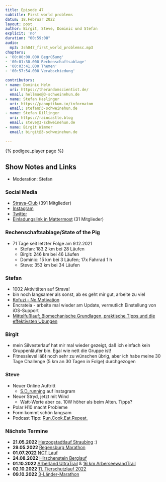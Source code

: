 ```yaml
---
title: Episode 47
subtitle: First world problems
datum: 18.Februar 2022
layout: post
author: Birgit, Steve, Dominic und Stefan
explicit: 'no'
duration: "00:59:08"
audio:
  mp3: 3sh047_first_world_problemsc.mp3
chapters:
- '00:00:00.000 Begrüßung'
- '00:01:30.000 Rechenschaftsablage'
- '00:03:41.000 Themen'
- '00:57:54.000 Verabschiedung'

contributors:
- name: Dominic Helm
  uri: https://therandomscientist.de/
  email: hellmue@3-schweinehun.de
- name: Stefan Haslinger
  uri: https://panoptikum.io/informatom
  email: stefan@3-schweinehun.de
- name: Stefan Dillinger
  uri: https://raincastle.blog
  email: steve@3-schweinehun.de
- name: Birgit Wimmer
  email: birgit@3-schweinehun.de
  
---
```


{% podigee_player page %}

## Show Notes and Links

* Moderation: Stefan

### Social Media

* [Strava-Club](https://www.strava.com/clubs/3schweinehunde) (391 Mitglieder)
* [Instagram](https://www.instagram.com/3_schweinehunde/)
* [Twitter](https://twitter.com/3schweinehunde)
* [Einladungslink in Mattermost](https://mattermost.informatom.com/signup_user_complete/?id=pniz51hpoiyqumcdeu11463o8h) (31 Mitglieder)

### Rechenschaftsablage/State of the Pig

* 71 Tage seit letzter Folge am 9.12.2021
  * Stefan: 183.2 km bei 28 Läufen
  * Birgit: 246 km bei 46 Läufen
  * Dominic: 15 km bei 3 Läufen; 17x Fahrrad 1 h
  * Steve: 353 km bei 34 Läufen

### Stefan

* 1002 Aktivitäten auf Strava!
* bin noch langsamer als sonst, ab es geht mir gut, arbeite zu viel
* [Kofuzi - No Motivation](https://youtu.be/ZgCnO-UMfLA)
* Encrateia - arbeite mal wieder am Update, vermutlich Einstellung von iOS-Support
* [Mittelfußlauf: Biomechanische Grundlagen, praktische Tipps und die effektivsten Übungen](https://amzn.to/3H6nUlP)

### Birgit

* mein Silvesterlauf hat mir mal wieder gezeigt, daß ich einfach kein Gruppenläufer bin. Egal wie nett die Gruppe ist!
* Fitnesslevel läßt noch sehr zu wünschen übrig, aber ich habe meine 30 Tage Challenge (5 km an 30 Tagen in Folge) durchgezogen

### Steve

* Neuer Online Auftritt
  * [S.D_running](https://www.instagram.com/s.d_running/) auf Instagram
* Neuer Stryd, jetzt mit Wind
  * Watt-Werte aber ca. 10W höher als beim Alten. Tipps?
* Polar H10 macht Probleme
* Form kommt schön langsam
* Podcast Tipp: [Run.Cook.Eat.Repeat.](https://runcookeatrepeat.de)

### Nächste Termine

* **21.05.2022** [Herzogstadtlauf Straubing](https://www.herzogstadtlauf.de) :)
* **29.05.2022** [Regensburg Marathon](https://www.regensburg-marathon.de/)
* **01.07.2022** [NCT Lauf](https://www.nct-heidelberg.de/das-nct/spenden/benefizveranstaltungen/nct-lauf.html)
* **24.08.2022** [Hirschenstein Berglauf](https://www.skiclub-schwarzach.de/berglauf)
* **01.10.2022** [Arberland UltraTrail](https://www.arberland-bayerischer-wald.de/woidlaeufer-e-v/1637/6974/5283) & [16 km ArberseewandTrail](https://module.tourinfra.com/arberland/details.php?id=130237)
* **02.10.2022** [11. Tierschutzlauf 2022](https://www.tierschutzlauf.at/)
* **09.10.2022** [3-Länder-Marathon](https://www.sparkasse-3-laender-marathon.at/de/home/)
